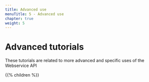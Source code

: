 ```yaml
---
title: Advanced use
menuTitle: 5 - Advanced use
chapter: true
weight: 5
---
```


# Advanced tutorials

These tutorials are related to more advanced and specific uses of the Webservice API

{{% children %}}
